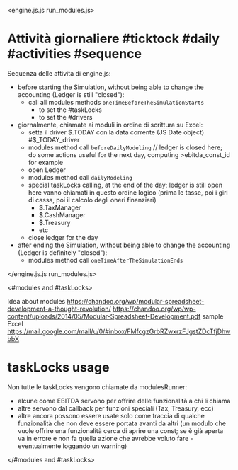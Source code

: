 <engine.js.js run_modules.js>

# Attività giornaliere  #ticktock #daily #activities #sequence

Sequenza delle attività di engine.js:
* before starting the Simulation, without being able to change the accounting (Ledger is still "closed"):
  * call all modules methods `oneTimeBeforeTheSimulationStarts`
    * to set the #taskLocks
    * to set the #drivers
* giornalmente, chiamate ai moduli in ordine di scrittura su Excel:
    * setta il driver $.TODAY con la data corrente (JS Date object)  #$_TODAY_driver
    * modules method call `beforeDailyModeling` // ledger is closed here; do some actions useful for the next day, computing >ebitda_const_id for example
    * open Ledger
    * modules method call `dailyModeling`
    * special taskLocks calling, at the end of the day; ledger is still open here
        vanno chiamati in questo ordine logico (prima le tasse, poi i giri di cassa, poi il calcolo degli oneri finanziari)
		* $.TaxManager
		* $.CashManager
		* $.Treasury
		* etc
    * close ledger for the day
* after ending the Simulation, without being able to change the accounting (Ledger is definitely "closed"):
    * modules method call `oneTimeAfterTheSimulationEnds`

</engine.js.js run_modules.js>


<#modules and #taskLocks>

Idea about modules
https://chandoo.org/wp/modular-spreadsheet-development-a-thought-revolution/
https://chandoo.org/wp/wp-content/uploads/2014/05/Modular-Spreadsheet-Development.pdf
sample Excel https://mail.google.com/mail/u/0/#inbox/FMfcgzGrbRZwxrzFJgstZDcTfjDhwbbX

# taskLocks usage

Non tutte le taskLocks vengono chiamate da modulesRunner:
* alcune come EBITDA servono per offrire delle funzionalità a chi li chiama
* altre servono dal callback per funzioni speciali (Tax, Treasury, ecc)
* altre ancora possono essere usate solo come traccia di qualche funzionalità che non deve essere portata avanti da altri (un modulo che vuole offrire una funzionalità cerca di aprire una const; se è già aperta va in errore e non fa quella azione che avrebbe voluto fare - eventualmente loggando un warning)


</#modules and #taskLocks>
